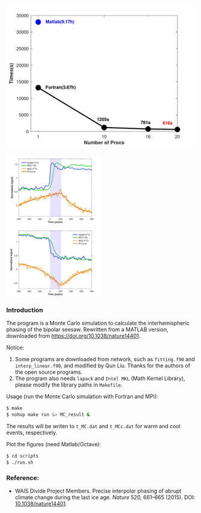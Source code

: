 <p align="center">
 <img src="./figs/MC_time_comparison.jpeg" width="600"/>
</p>

<div class="row">
  <div class="column">
    <img src="./figs/warm_stack.jpeg" style="width:50%">
  </div>
  <div class="column">
    <img src="./figs/cool_stack.jpeg" style="width:50%">
  </div>
</div>

### Introduction
The program is a Monte Carlo simulation to calculate the interhemispheric phasing of the bipolar seesaw. Rewritten from a MATLAB version, downloaded from https://doi.org/10.1038/nature14401.

Notice:
1. Some programs are downloaded from network, such as `fitting.f90` and `interp_linear.f90`, and modified by Qun Liu. Thanks for the authors of the open source programs.
2. The program also needs `lapack` and `Intel MKL` (Math Kernel Library), please modify the library paths in `Makefile`.

Usage (run the Monte Carlo simulation with Fortran and MPI):
```bash
$ make
$ nohup make run &> MC_result &
```
The results will be writen to `t_MC.dat` and `t_MCc.dat` for warm and cool events, respectively.

Plot the figures (need Matlab/Octave):
```bash
$ cd scripts 
$ ./run.sh
```

### Reference:
* WAIS Divide Project Members. Precise interpolar phasing of abrupt climate change during the last ice age. *Nature* 520, 661–665 (2015). DOI: [10.1038/nature14401](https://doi.org/10.1038/nature14401).
